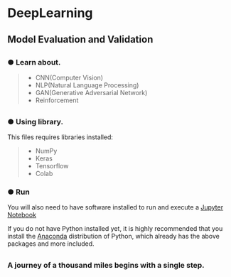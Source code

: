 # DeepLearning
## Model Evaluation and Validation
##
### ● Learn about.

> - CNN(Computer Vision)
> - NLP(Natural Language Processing)
> - GAN(Generative Adversarial Network)
> - Reinforcement

##
### ● Using library.

This files requires libraries installed:

> - NumPy
> - Keras
> - Tensorflow
> - Colab

### ● Run

You will also need to have software installed to run and execute a [Jupyter Notebook](http://ipython.org/notebook.html)

If you do not have Python installed yet, it is highly recommended that you install the [Anaconda](http://continuum.io/downloads) distribution of Python, which already has the above packages and more included.
##
### A journey of a thousand miles begins with a single step.